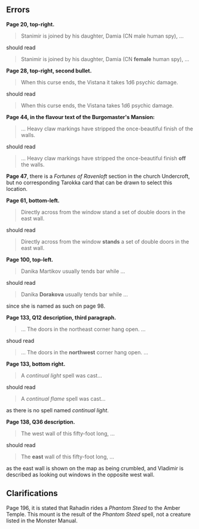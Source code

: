 Errors
------
**Page 20, top-right.**

> Stanimir is joined by his daughter, Damia (CN male human spy), ...

should read

> Stanimir is joined by his daughter, Damia (CN **female** human spy), ...

**Page 28, top-right, second bullet.**

> When this curse ends, the Vistana it takes 1d6 psychic damage.

should read

> When this curse ends, the Vistana takes 1d6 psychic damage.

**Page 44, in the flavour text of the Burgomaster's Mansion:**

> ... Heavy claw markings have stripped the once-beautiful finish of the walls.

should read

> ... Heavy claw markings have stripped the once-beautiful finish **off** the walls.

**Page 47**, there is a *Fortunes of Ravenloft* section in the church
Undercroft, but no corresponding Tarokka card that can be drawn to select
this location.

**Page 61, bottom-left.**

> Directly across from the window stand a set of double doors in the east wall.

should read

> Directly across from the window **stands** a set of double doors in the east wall.

**Page 100, top-left.**

> Danika Martikov usually tends bar while ...

should read

> Danika **Dorakova** usually tends bar while ...

since she is named as such on page 98.

**Page 133, Q12 description, third paragraph.**

> ... The doors in the northeast corner hang open. ...

shoud read

> ... The doors in the **northwest** corner hang open. ...

**Page 133, bottom right.**

> A *continual light* spell was cast...

should read

> A *continual flame* spell was cast...

as there is no spell named *continual light*.

**Page 138, Q36 description.**

> The west wall of this fifty-foot long, ...

should read

> The **east** wall of this fifty-foot long, ...

as the east wall is shown on the map as being crumbled, and Vladimir is
described as looking out windows in the opposite west wall.

Clarifications
--------------

Page 196, it is stated that Rahadin rides a *Phantom Steed* to the Amber
Temple. This mount is the result of the *Phantom Steed* spell, not a
creature listed in the Monster Manual.
